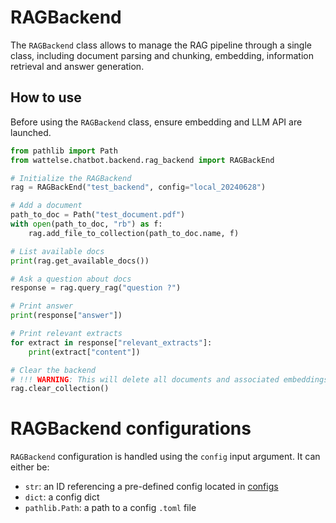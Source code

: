 # RAGBackend

The `RAGBackend` class allows to manage the RAG pipeline through a single class, including document parsing and chunking, embedding, information retrieval and answer generation.

## How to use

Before using the `RAGBackend` class, ensure embedding and LLM API are launched.

```python
from pathlib import Path
from wattelse.chatbot.backend.rag_backend import RAGBackEnd

# Initialize the RAGBackend
rag = RAGBackEnd("test_backend", config="local_20240628")

# Add a document
path_to_doc = Path("test_document.pdf")
with open(path_to_doc, "rb") as f:
    rag.add_file_to_collection(path_to_doc.name, f)

# List available docs
print(rag.get_available_docs())

# Ask a question about docs
response = rag.query_rag("question ?")

# Print answer
print(response["answer"])

# Print relevant extracts
for extract in response["relevant_extracts"]:
    print(extract["content"])

# Clear the backend
# !!! WARNING: This will delete all documents and associated embeddings !!!
rag.clear_collection()
```

# RAGBackend configurations

`RAGBackend` configuration is handled using the `config` input argument. It can either be:
- `str`: an ID referencing a pre-defined config located in [configs](configs/)
- `dict`: a config dict
- `pathlib.Path`: a path to a config `.toml` file